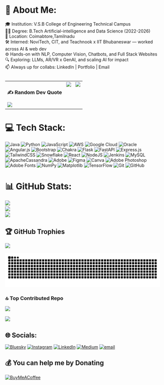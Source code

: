 # 💫 About Me:
🎓 Institution: V.S.B College of Engineering Technical Campus <br>👩‍🎓 Degree: B.Tech Artificial-intelligence and Data Science (2022-2026)<br>📍 Location: Coimabtore,Tamilnadu<br>🛠️ Interned: NoviTech, CIT, and Teachnook x IIT Bhubaneswar — worked across AI & web dev<br>⚙️ Hands-on with NLP, Computer Vision, Chatbots, and Full Stack Websites<br>🔍 Exploring: LLMs, AR/VR x GenAI, and scaling AI for impact<br>📫 Always up for collabs: LinkedIn | Portfolio | Email<br> <br>


<table>
  <tr>
    <td>
      <h3>✍️ Random Dev Quote</h3>
      <img src="https://quotes-github-readme.vercel.app/api?type=vetical&theme=merko" />
    </td>
    <td align="right" style="vertical-align: top;">
      <img src="https://profile-counter.glitch.me/Kavyazz10/count.svg?" />
    </td>
    <td align="right" style="vertical-align: top;">
      <img height="200" src="https://i.imgflip.com/65efzo.gif" />
    </td>
  </tr>
</table>

# 💻 Tech Stack:
![Java](https://img.shields.io/badge/java-%23ED8B00.svg?style=plastic&logo=openjdk&logoColor=white) ![Python](https://img.shields.io/badge/python-3670A0?style=plastic&logo=python&logoColor=ffdd54) ![JavaScript](https://img.shields.io/badge/javascript-%23323330.svg?style=plastic&logo=javascript&logoColor=%23F7DF1E) ![AWS](https://img.shields.io/badge/AWS-%23FF9900.svg?style=plastic&logo=amazon-aws&logoColor=white) ![Google Cloud](https://img.shields.io/badge/GoogleCloud-%234285F4.svg?style=plastic&logo=google-cloud&logoColor=white) ![Oracle](https://img.shields.io/badge/Oracle-F80000?style=plastic&logo=oracle&logoColor=white) ![Angular.js](https://img.shields.io/badge/angular.js-%23E23237.svg?style=plastic&logo=angularjs&logoColor=white) ![Bootstrap](https://img.shields.io/badge/bootstrap-%238511FA.svg?style=plastic&logo=bootstrap&logoColor=white) ![Chakra](https://img.shields.io/badge/chakra-%234ED1C5.svg?style=plastic&logo=chakraui&logoColor=white) ![Flask](https://img.shields.io/badge/flask-%23000.svg?style=plastic&logo=flask&logoColor=white) ![FastAPI](https://img.shields.io/badge/FastAPI-005571?style=plastic&logo=fastapi) ![Express.js](https://img.shields.io/badge/express.js-%23404d59.svg?style=plastic&logo=express&logoColor=%2361DAFB) ![TailwindCSS](https://img.shields.io/badge/tailwindcss-%2338B2AC.svg?style=plastic&logo=tailwind-css&logoColor=white) ![Snowflake](https://img.shields.io/badge/snowflake-%2329B5E8.svg?style=plastic&logo=snowflake&logoColor=white) ![React](https://img.shields.io/badge/react-%2320232a.svg?style=plastic&logo=react&logoColor=%2361DAFB) ![NodeJS](https://img.shields.io/badge/node.js-6DA55F?style=plastic&logo=node.js&logoColor=white) ![Jenkins](https://img.shields.io/badge/jenkins-%232C5263.svg?style=plastic&logo=jenkins&logoColor=white) ![MySQL](https://img.shields.io/badge/mysql-4479A1.svg?style=plastic&logo=mysql&logoColor=white) ![ApacheCassandra](https://img.shields.io/badge/cassandra-%231287B1.svg?style=plastic&logo=apache-cassandra&logoColor=white) ![Adobe](https://img.shields.io/badge/adobe-%23FF0000.svg?style=plastic&logo=adobe&logoColor=white) ![Figma](https://img.shields.io/badge/figma-%23F24E1E.svg?style=plastic&logo=figma&logoColor=white) ![Canva](https://img.shields.io/badge/Canva-%2300C4CC.svg?style=plastic&logo=Canva&logoColor=white) ![Adobe Photoshop](https://img.shields.io/badge/adobe%20photoshop-%2331A8FF.svg?style=plastic&logo=adobe%20photoshop&logoColor=white) ![Adobe Fonts](https://img.shields.io/badge/Adobe%20Fonts-000B1D.svg?style=plastic&logo=Adobe%20Fonts&logoColor=white) ![NumPy](https://img.shields.io/badge/numpy-%23013243.svg?style=plastic&logo=numpy&logoColor=white) ![Matplotlib](https://img.shields.io/badge/Matplotlib-%23ffffff.svg?style=plastic&logo=Matplotlib&logoColor=black) ![TensorFlow](https://img.shields.io/badge/TensorFlow-%23FF6F00.svg?style=plastic&logo=TensorFlow&logoColor=white) ![Git](https://img.shields.io/badge/git-%23F05033.svg?style=plastic&logo=git&logoColor=white) ![GitHub](https://img.shields.io/badge/github-%23121011.svg?style=plastic&logo=github&logoColor=white)

# 📊 GitHub Stats:
![](https://github-readme-stats.vercel.app/api?username=Kavyazz10&theme=tokyonight&hide_border=true&include_all_commits=false&count_private=false)<br/>
![](https://nirzak-streak-stats.vercel.app/?user=Kavyazz10&theme=tokyonight&hide_border=true)<br/>
![](https://github-readme-stats.vercel.app/api/top-langs/?username=Kavyazz10&theme=tokyonight&hide_border=true&include_all_commits=false&count_private=false&layout=compact)

 
###
## 🏆 GitHub Trophies
![](https://github-profile-trophy.vercel.app/?username=Kavyazz10&theme=radical&no-frame=false&no-bg=false&margin-w=4)

<img src="https://raw.githubusercontent.com/Kavyazz10/Kavyazz10/output/snake.svg" alt="Snake animation" />


###

### 🔝 Top Contributed Repo
![](https://github-contributor-stats.vercel.app/api?username=Kavyazz10&limit=5&theme=tokyonight&combine_all_yearly_contributions=true)

[![](https://visitcount.itsvg.in/api?id=Kavyazz10&icon=6&color=1)](https://visitcount.itsvg.in)

## 🌐 Socials:
[![Bluesky](https://img.shields.io/badge/bluesky-0285FF?style=for-the-badge&logo=bluesky&logoColor=%23FFFFFF)](https://bsky.app/profile/kasthuri86) [![Instagram](https://img.shields.io/badge/Instagram-%23E4405F.svg?logo=Instagram&logoColor=white)](https://instagram.com/kavya_333_) [![LinkedIn](https://img.shields.io/badge/LinkedIn-%230077B5.svg?logo=linkedin&logoColor=white)](https://linkedin.com/in/kasthuri10) [![Medium](https://img.shields.io/badge/Medium-12100E?logo=medium&logoColor=white)](https://medium.com/@Kasthuri) [![email](https://img.shields.io/badge/Email-D14836?logo=gmail&logoColor=white)](mailto:kavyaak86@gmail.com) 

  ## 💰 You can help me by Donating
  [![BuyMeACoffee](https://img.shields.io/badge/Buy%20Me%20a%20Coffee-ffdd00?style=for-the-badge&logo=buy-me-a-coffee&logoColor=black)](https://buymeacoffee.com/coff.ee/kavyazz) 

  
<!-- Proudly created with GPRM ( https://gprm.itsvg.in ) -->
